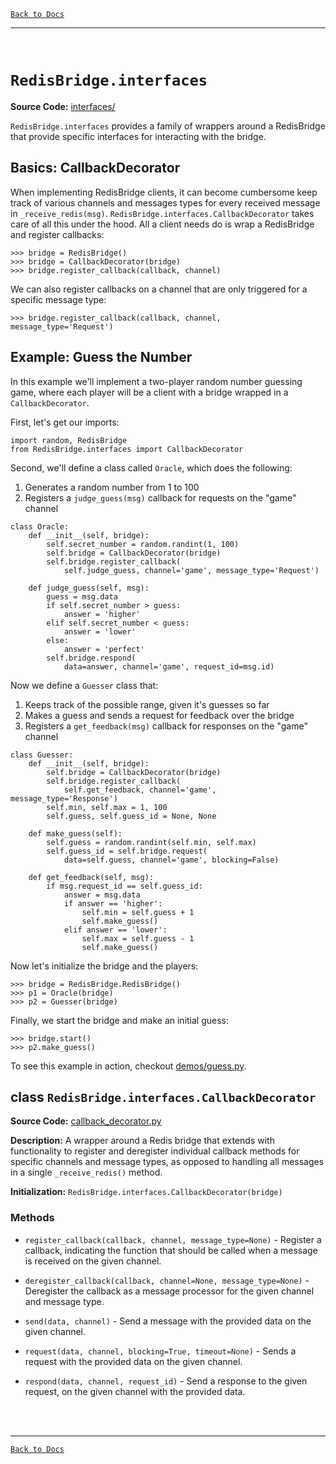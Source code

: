 [`Back to Docs`](./README.md)
***
<br>

# `RedisBridge.interfaces`

**Source Code:** [interfaces/](../RedisBridge/interfaces/)

`RedisBridge.interfaces` provides a family of wrappers around a RedisBridge that provide specific interfaces for interacting with the bridge.

## Basics: CallbackDecorator

When implementing RedisBridge clients, it can become cumbersome keep track of various channels and messages types for every received message in `_receive_redis(msg)`. `RedisBridge.interfaces.CallbackDecorator` takes care of all this under the hood. All a client needs do is wrap a RedisBridge and register callbacks:
```
>>> bridge = RedisBridge()
>>> bridge = CallbackDecorator(bridge)
>>> bridge.register_callback(callback, channel)
```

We can also register callbacks on a channel that are only triggered for a specific message type:
```
>>> bridge.register_callback(callback, channel, message_type='Request')
```


## Example: Guess the Number

In this example we'll implement a two-player random number guessing game, where each player will be a client with a bridge wrapped in a `CallbackDecorator`.

First, let's get our imports:
```
import random, RedisBridge
from RedisBridge.interfaces import CallbackDecorator
```

Second, we'll define a class called `Oracle`, which does the following:
1) Generates a random number from 1 to 100
2) Registers a `judge_guess(msg)` callback for requests on the "game" channel
```
class Oracle:
	def __init__(self, bridge):
		self.secret_number = random.randint(1, 100)
		self.bridge = CallbackDecorator(bridge)
		self.bridge.register_callback(
			self.judge_guess, channel='game', message_type='Request')

	def judge_guess(self, msg):
		guess = msg.data
		if self.secret_number > guess:
			answer = 'higher'
		elif self.secret_number < guess:
			answer = 'lower'
		else:
			answer = 'perfect'
		self.bridge.respond(
			data=answer, channel='game', request_id=msg.id)
```

Now we define a `Guesser` class that:
1) Keeps track of the possible range, given it's guesses so far
2) Makes a guess and sends a request for feedback over the bridge
3) Registers a `get_feedback(msg)` callback for responses on the "game" channel
```
class Guesser:
	def __init__(self, bridge):
		self.bridge = CallbackDecorator(bridge)
		self.bridge.register_callback(
			self.get_feedback, channel='game', message_type='Response')
		self.min, self.max = 1, 100
		self.guess, self.guess_id = None, None

	def make_guess(self):
		self.guess = random.randint(self.min, self.max)
		self.guess_id = self.bridge.request(
			data=self.guess, channel='game', blocking=False)

	def get_feedback(self, msg):
		if msg.request_id == self.guess_id:
			answer = msg.data
			if answer == 'higher':
				self.min = self.guess + 1
				self.make_guess()
			elif answer == 'lower':
				self.max = self.guess - 1
				self.make_guess()
```

Now let's initialize the bridge and the players:
```
>>> bridge = RedisBridge.RedisBridge()
>>> p1 = Oracle(bridge)
>>> p2 = Guesser(bridge)
```
Finally, we start the bridge and make an initial guess:
```
>>> bridge.start()
>>> p2.make_guess()
``` 

To see this example in action, checkout [demos/guess.py](../demos/guess.py).


## class `RedisBridge.interfaces.CallbackDecorator`

**Source Code:** [callback_decorator.py](../RedisBridge/interfaces/callback_decorator.py)

**Description:** A wrapper around a Redis bridge that extends with functionality to register and deregister individual callback methods for specific channels and message types, as opposed to handling all messages in a single `_receive_redis()` method.

**Initialization:** `RedisBridge.interfaces.CallbackDecorator(bridge)`

### Methods

- `register_callback(callback, channel, message_type=None)` - Register a callback, indicating the function that should be called when a message is received on the given channel.

- `deregister_callback(callback, channel=None, message_type=None)` - Deregister the callback as a message processor for the given channel and message type.

- `send(data, channel)` - Send a message with the provided data on the given channel.

- `request(data, channel, blocking=True, timeout=None)` - Sends a request with the provided data on the given channel.

- `respond(data, channel, request_id)` - Send a response to the given request, on the given channel with the provided data.


<br><br>
***
[`Back to Docs`](./README.md)
